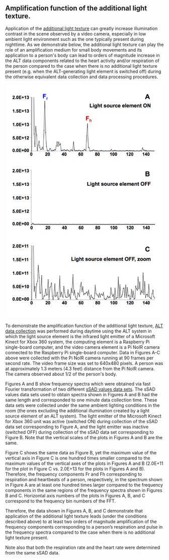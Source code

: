 ## Amplification function of the additional light texture. 

Application of the [additional light texture](/README.md) can greatly increase illumination contrast in the scene observed by a video camera, 
especially in low ambient light environment such as the one typically present during nighttime. 
As we demonstrate below, the additional light texture can play the role of an amplification medium 
for small body movements and its application to a person's body can lead to orders of magnitude increase in the ALT data components 
related to the heart activity and/or respiration of the person compared to the case when there is no additional light texture present 
(e.g. when the ALT-generating light element is switched off) during the otherwise equivalent data collection and data processing procedures. 

![amplification function of the ALT](/figures/research/amplification-A-C.png)

To demonstrate the amplification function of the additional light texture, [ALT data collection](/code/simple-ALT-raw.py) was performed during daytime 
using the ALT system in which the light source element is the infrared light emitter of a Microsoft Kinect for Xbox 360 system, 
the computing element is a Raspberry Pi single-board computer, and the video camera element is a Pi NoIR camera connected to the Raspberry Pi single-board computer. 
Data in Figures A-C above were collected with the Pi NoIR camera running at 90 frames per second rate. 
The video frame size was set to 640x480 pixels. A person was at approximately 1.3 meters (4.3 feet) distance from the Pi NoIR camera. 
The camera observed about 1/2 of the person's body. 

Figures A and B show frequency spectra which were obtained via fast Fourier transformation of two different [sSAD values data sets](/code/simple-ALT-raw.py). 
The sSAD values data sets used to obtain spectra shown in Figures A and B had the same length and corresponded to one minute data collection time. 
These data sets were collected under the same ambient lighting conditions in the room (the ones excluding the additional illumination created by a light source element of an ALT system). 
The light emitter of the Microsoft Kinect for Xbox 360 unit was active (switched ON) during collection of the sSAD data set corresponding to Figure A, 
and the light emitter was inactive (switched OFF) during collection of the sSAD data set corresponding to Figure B. 
Note that the vertical scales of the plots in Figures A and B are the same. 

Figure C shows the same data as Figure B, yet the maximum value of the vertical axis in Figure C 
is one hundred times smaller compared to the maximum values of the vertical axes of the plots in Figures A and B 
(2.0E+11 for the plot in Figure C vs. 2.0E+13 for the plots in Figures A and B). 
Therefore, the frequency components Fr and Fh corresponding to respiration and heartbeats of a person, respectively, in the spectrum shown in Figure A are at least one hundred times larger 
compared to the frequency components in the same regions of the frequency spectra shown in Figures B and C. 
Horizontal axis numbers of the plots in Figures A, B, and C correspond to the frequency bin numbers of the FFT. 

Therefore, the data shown in Figures A, B, and C demonstrate that application of the additional light texture leads (under the conditions described above) 
to at least two orders of magnitude amplification of the frequency components corresponding to a person’s respiration and pulse in the frequency spectra 
compared to the case when there is no additional light texture present. 

Note also that both the respiration rate and the heart rate were determined from the same sSAD data. 
